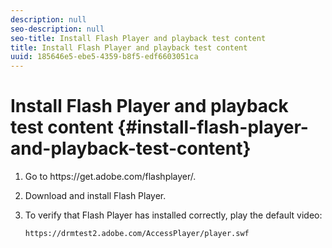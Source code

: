 ```yaml
---
description: null
seo-description: null
seo-title: Install Flash Player and playback test content
title: Install Flash Player and playback test content
uuid: 185646e5-ebe5-4359-b8f5-edf6603051ca
---
```


# Install Flash Player and playback test content {#install-flash-player-and-playback-test-content}

1. Go to ht<span></span>tps://get.adobe.com/flashplayer/.
1. Download and install Flash Player.
1. To verify that Flash Player has installed correctly, play the default video:

   `https://drmtest2.adobe.com/AccessPlayer/player.swf`
